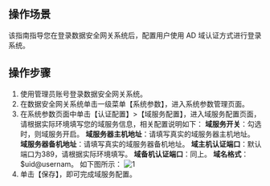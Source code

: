 ## 操作场景
该指南指导您在登录数据安全网关系统后，配置用户使用 AD 域认证方式进行登录系统。

## 操作步骤

1. 使用管理员账号登录数据安全网关系统。
2. 在数据安全网关系统单击一级菜单【系统参数】，进入系统参数管理页面。
3. 在系统参数页面中单击【认证配置】>【域服务配置】，进入域服务配置页面，请根据实际环境填写您的域服务信息，相关配置说明如下：
**域服务开关**：勾选时，则域服务开启。
**域服务器主机地址**：请填写真实的域服务器主机地址。
**域服务器备机地址**：请填写真实的域服务器备机地址。
**域主机认证端口**：默认端口为389，请根据实际环境填写。
**域备机认证端口**：同上。
**域名格式**：$uid@usernam。
如下图所示：
![1](https://main.qcloudimg.com/raw/1655f7aa11a2ae9e3f6372629d390f65.png)
4. 单击【保存】，即可完成域服务配置。 

